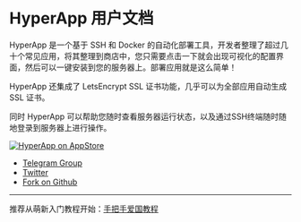 # HyperApp 用户文档

HyperApp 是一个基于 SSH 和 Docker 的自动化部署工具，开发者整理了超过几十个常见应用，将其整理到商店中，您只需要点击一下就会出现可视化的配置界面，然后可以一键安装到您的服务器上。部署应用就是这么简单！ 

HyperApp 还集成了 LetsEncrypt SSL 证书功能，几乎可以为全部应用自动生成 SSL 证书。

同时 HyperApp 可以帮助您随时查看服务器运行状态，以及通过SSH终端随时随地登录到服务器上进行操作。

[![HyperApp on AppStore](https://linkmaker.itunes.apple.com/assets/shared/badges/zh-chs/appstore-lrg.svg "View on App Store")](https://itunes.apple.com/app/apple-store/id1179750280?pt=118260435&ct=guide&mt=8)


* [Telegram Group](https://t.me/hyperapp)
* [Twitter](https://twitter.com/HyperAppCloud)
* [Fork on Github](github.com/waylybaye/HyperApp-Guide)

---

推荐从萌新入门教程开始：[手把手爱国教程](proxy/get-started.md)


